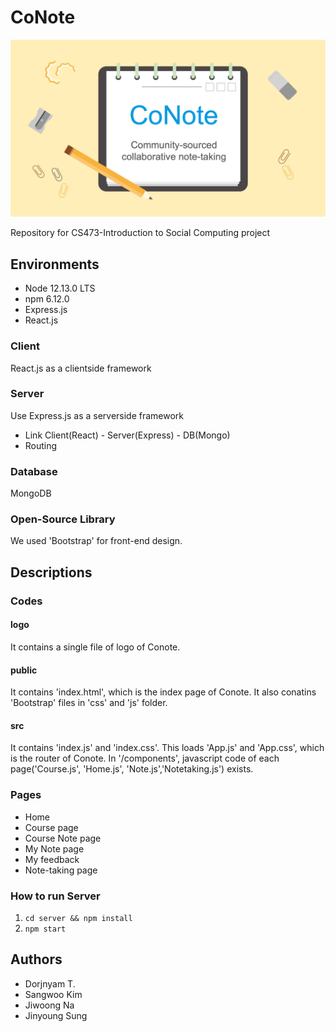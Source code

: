 # CoNote

![logo](./logo/logo.jpg)

Repository for CS473-Introduction to Social Computing project

## Environments
- Node 12.13.0 LTS
- npm 6.12.0
- Express.js
- React.js

### Client
React.js as a clientside framework

### Server
Use Express.js as a serverside framework
- Link Client(React) - Server(Express) - DB(Mongo)
- Routing

### Database
MongoDB

### Open-Source Library
We used 'Bootstrap' for front-end design.

## Descriptions

### Codes

#### logo

It contains a single file of logo of Conote.

#### public

It contains 'index.html', which is the index page of Conote. It also conatins 'Bootstrap' files in 'css' and 'js' folder.

#### src

It contains 'index.js' and 'index.css'. This loads 'App.js' and 'App.css', which is the router of Conote. In '/components', javascript code of each page('Course.js', 'Home.js', 'Note.js','Notetaking.js') exists.


### Pages
- Home
- Course page
- Course Note page
- My Note page
- My feedback
- Note-taking page

### How to run Server
1. `cd server && npm install`
2. `npm start`

## Authors
- Dorjnyam T.
- Sangwoo Kim
- Jiwoong Na
- Jinyoung Sung
